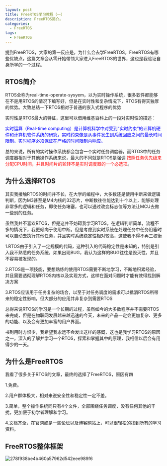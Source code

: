 ```yaml
---
layout: post
title: FreeRTOS学习教程（一）
description: FreeRTOS简介。
categories:
  - FreeRTOS
tags:
  - FreeRTOS
---
```


提到FreeRTOS，大家的第一反应是，为什么会去学FreeRTOS，FreeRTOS有哪些优缺点，这篇文章会从零开始带领大家进入FreeRTOS的世界，这也是我验证自身所学的一个过程。

## RTOS简介

RTOS全称为real-time-operate-sysyem，以为实时操作系统，很多软件都能够在不是用RTOS的情况下编写好，但是在实时性和复杂情况下，RTOS有得天独厚的优势。大致总结一下RTOS相对于普通的嵌入式程序的优势

实时性是RTOS最大的特征，这里可以借用维基百科上的一段对实时性的描述：

<font color  = 'blue'> 实时运算（Real-time computing）是计算机科学中对受到“实时约束”的计算机硬件和计算机软件系统的研究，实时约束像是从事件发生到系统回应之间的最长时间限制。实时程序必须保证在严格的时间限制内响应。</font>

总的来说，所有的实时操作系统都会包含一个实时任务调度器，而RTOS中的任务调度器相对于其他操作系统来说，最大的不同就是RTOS是强调<font color='red'> 按照任务优先级来分配CPU时间，并且时间片的轮转不是实时调度器的一个必选项</font>。　

## 为什么选择RTOS

其实我接触RTOS的时间并不长，在大学的编程中，大多数还是使用中断来做逻辑判断，因为M3甚至是M4内核的32芯片，中断数往往能达到十个以上，能够处理非常多的逻辑和任务，即使任务堵塞，也可以通过改变标志位等方法让MCU去做一些别的任务。

虽然我并不喜欢RTOS，但是这并不妨碍我学习RTOS，在逻辑判断简单，流程不多的情况下，我更倾向于使用中断。但是考虑到实时系统在处理任务中任务阻塞时可以自动去执行其他任务，并且实时系统稳定性相对较高，这使我不得不再三权衡

1.RTOS由于引入了一定规模的代码，这种引入的代码稳定性是未知的，特别是引入我不熟悉的任务系统，如果出现BUG，我认为这样的BUG往往是毁灭性，并且不容易被发现的。

2.RTOS是一项技能，要想熟练的使用RTOS需要不断地学习，不断地积累经验，并且需要透彻理解RTOS内核以及实现方式，这样在面对问题时才能有效得找到解决方案

3.RTOS应该用于任务复杂的场合，以至于对任务调度的需求可以抵消RTOS所带来的稳定性影响，但大部分的应用并非复杂到需要RTOS

总得来说RTOS的学习是一个长期的过程，虽然如今的大多数程序并不需要RTOS来完成，但是在物联网发展越来越迅速的今天，未来的产品一定会更加复杂、更多的功能、以及会有更加丰富的用户界面。

书到用时方恨少，我希望我永远不会发出这样的感慨，这也是我学习RTOS的原因之一，深入的了解并学习一个RTOS，探索和掌握其中的原理，我相信以后会有用得少的一天。

## 为什么是FreeRTOS

我看了很多关于RTOS的文章，最终的选择了FreeRTOS，原因有四

1.免费。

2.用户群体极大，相对来说安全性和稳定性一定不差。

3.简单，整个操作系统同只有4个文件，全部围绕任务调度，没有任何其他的干扰，更加便于初学者理解和学习。

4.文档齐全，在官网或是一些论坛以及博客网站上，可以很轻松的找到所有的学习资料。



## FreeRTOS整体框架



![278f938be4b460a57962d542eee989f6](/../images/posts/github/278f938be4b460a57962d542eee989f6.jpg)

